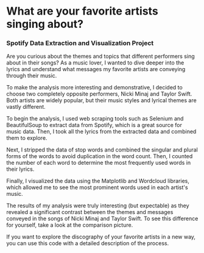 # What are your favorite artists singing about?
### Spotify Data Extraction and Visualization Project

Are you curious about the themes and topics that different performers sing about in their songs? As a music lover, I wanted to dive deeper into the lyrics and understand what messages my favorite artists are conveying through their music.

To make the analysis more interesting and demonstrative, I decided to choose two completely opposite performers, Nicki Minaj and Taylor Swift. Both artists are widely popular, but their music styles and lyrical themes are vastly different.

To begin the analysis, I used web scraping tools such as Selenium and BeautifulSoup to extract data from Spotify, which is a great source for music data. Then, I took all the lyrics from the extracted data and combined them to explore.

Next, I stripped the data of stop words and combined the singular and plural forms of the words to avoid duplication in the word count. Then, I counted the number of each word to determine the most frequently used words in their lyrics.

Finally, I visualized the data using the Matplotlib and Wordcloud libraries, which allowed me to see the most prominent words used in each artist's music.

The results of my analysis were truly interesting (but expectable) as they revealed a significant contrast between the themes and messages conveyed in the songs of Nicki Minaj and Taylor Swift. To see this difference for yourself, take a look at the comparison picture.

If you want to explore the discography of your favorite artists in a new way, you can use this code with a detailed description of the process.